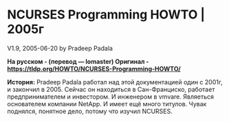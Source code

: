 # NCURSES Programming HOWTO | 2005г
V1.9, 2005-06-20 by Pradeep Padala

**На русском - (перевод — lomaster)
Оригинал - https://tldp.org/HOWTO/NCURSES-Programming-HOWTO/**

**История:**
Pradeep Padala работал над этой документацией один с 2001г, и закончил в 2005.
Сейчас он находиться в Сан-Франциско, работает предпринимателем и инвестором.
И инженером в vmvare. Являеться основателем компании NetApp. И имеет ещё много
титулов. Чувак поднялся, понятное дело, потому что изучил NCURSES.
